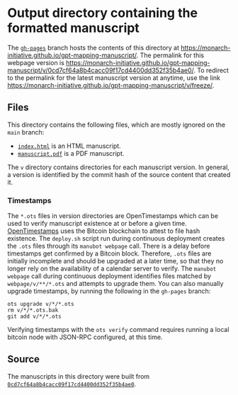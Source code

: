 # Output directory containing the formatted manuscript

The [`gh-pages`](https://github.com/monarch-initiative/gpt-mapping-manuscript/tree/gh-pages) branch hosts the contents of this directory at <https://monarch-initiative.github.io/gpt-mapping-manuscript/>.
The permalink for this webpage version is <https://monarch-initiative.github.io/gpt-mapping-manuscript/v/0cd7cf64a8b4cacc09f17cd4400dd352f35b4ae0/>.
To redirect to the permalink for the latest manuscript version at anytime, use the link <https://monarch-initiative.github.io/gpt-mapping-manuscript/v/freeze/>.

## Files

This directory contains the following files, which are mostly ignored on the `main` branch:

+ [`index.html`](index.html) is an HTML manuscript.
+ [`manuscript.pdf`](manuscript.pdf) is a PDF manuscript.

The `v` directory contains directories for each manuscript version.
In general, a version is identified by the commit hash of the source content that created it.

### Timestamps

The `*.ots` files in version directories are OpenTimestamps which can be used to verify manuscript existence at or before a given time.
[OpenTimestamps](https://opentimestamps.org/) uses the Bitcoin blockchain to attest to file hash existence.
The `deploy.sh` script run during continuous deployment creates the `.ots` files through its `manubot webpage` call.
There is a delay before timestamps get confirmed by a Bitcoin block.
Therefore, `.ots` files are initially incomplete and should be upgraded at a later time, so that they no longer rely on the availability of a calendar server to verify.
The `manubot webpage` call during continuous deployment identifies files matched by `webpage/v/**/*.ots` and attempts to upgrade them.
You can also manually upgrade timestamps, by running the following in the `gh-pages` branch:

```shell
ots upgrade v/*/*.ots
rm v/*/*.ots.bak
git add v/*/*.ots
```

Verifying timestamps with the `ots verify` command requires running a local bitcoin node with JSON-RPC configured, at this time.

## Source

The manuscripts in this directory were built from
[`0cd7cf64a8b4cacc09f17cd4400dd352f35b4ae0`](https://github.com/monarch-initiative/gpt-mapping-manuscript/commit/0cd7cf64a8b4cacc09f17cd4400dd352f35b4ae0).

